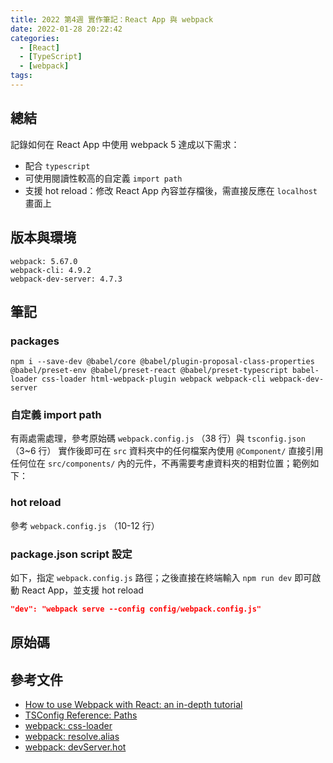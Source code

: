 ```yaml
---
title: 2022 第4週 實作筆記：React App 與 webpack
date: 2022-01-28 20:22:42
categories:
  - [React]
  - [TypeScript]
  - [webpack]
tags:
---
```


## 總結

記錄如何在 React App 中使用 webpack 5 達成以下需求：

- 配合 `typescript`
- 可使用閱讀性較高的自定義 `import path`
- 支援 hot reload：修改 React App 內容並存檔後，需直接反應在 `localhost` 畫面上

## 版本與環境

```
webpack: 5.67.0
webpack-cli: 4.9.2
webpack-dev-server: 4.7.3
```

## 筆記

### packages

`npm i --save-dev @babel/core @babel/plugin-proposal-class-properties @babel/preset-env @babel/preset-react @babel/preset-typescript babel-loader css-loader html-webpack-plugin webpack webpack-cli webpack-dev-server`

### 自定義 import path

有兩處需處理，參考原始碼 `webpack.config.js` （38 行）與 `tsconfig.json`（3~6 行）
實作後即可在 `src` 資料夾中的任何檔案內使用 `@Component/` 直接引用任何位在 `src/components/` 內的元件，不再需要考慮資料夾的相對位置；範例如下：

<script src="https://gist.github.com/tzynwang/d4b70145dbac5aeb09ee5624a3a1d26e.js"></script>

### hot reload

參考 `webpack.config.js` （10-12 行）

### package.json script 設定

如下，指定 `webpack.config.js` 路徑；之後直接在終端輸入 `npm run dev` 即可啟動 React App，並支援 hot reload

```json
"dev": "webpack serve --config config/webpack.config.js"
```

## 原始碼

<script src="https://gist.github.com/tzynwang/9b0424e60e77adcba5c363df7747c47a.js"></script>

<script src="https://gist.github.com/tzynwang/d3bc04f7a854f7844b8e9f2338c24e46.js"></script>

## 參考文件

- [How to use Webpack with React: an in-depth tutorial](https://www.freecodecamp.org/news/learn-webpack-for-react-a36d4cac5060/)
- [TSConfig Reference: Paths](https://www.typescriptlang.org/tsconfig#paths)
- [webpack: css-loader](https://webpack.js.org/loaders/css-loader/)
- [webpack: resolve.alias](https://webpack.js.org/configuration/resolve/#resolvealias)
- [webpack: devServer.hot](https://webpack.js.org/configuration/dev-server/#devserverhot)